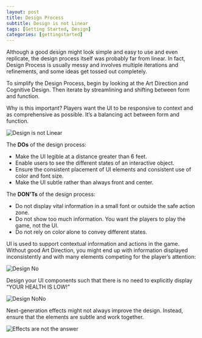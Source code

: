 ```yaml
---
layout: post
title: Design Process
subtitle: Design is not Linear
tags: [Getting Started, Design]
categories: [gettingstarted]
---
```


Although a good design might look simple and easy to use and even replicate, the design process itself was probably far from linear. In fact, Design Process is usually messy and involves multiple iterations and refinements, and some ideas get tossed out completely.

To simplify the Design Process, begin by looking at the Art Direction and Cognitive Design. Then iterate by streamlining and shifting between form and function.

Why is this important? Players want the UI to be responsive to context and as comprehensive as possible. It’s a balancing act between form and function.

![Design is not Linear](/privatebebo/img/Design_Not_Linear.gif)

The **DOs** of the design process:

- Make the UI legible at a distance greater than 6 feet.
- Enable users to see the different states of an interactive object.
- Ensure the consistent placement of UI elements and consistent use of color and font size.
- Make the UI subtle rather than always front and center.

The **DON'Ts** of the design process:

- Do not display vital information in a small font or outside the safe action zone.
- Do not show too much information. You want the players to play the game, not the UI.
- Do not rely on color alone to convey different states.


UI is used to support contextual information and actions in the game. Without good Art Direction, you might end up with information displayed inconsistently and with many elements competing for the player’s attention:

![Design No](/privatebebo/img/Design_HUD_No.jpg)

Design your UI components such that there is no need to explicitly display “YOUR HEALTH IS LOW!”

![Design NoNo](/privatebebo/img/Design_HUD_NoNo.jpg)

Next-generation effects might not always improve the design. Instead, ensure that the elements are subtle and work together.

![Effects are not the answer](/privatebebo/img/Design_HUD_NoNoNo.jpg)

